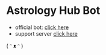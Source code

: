 # Astrology Hub Bot
- official bot: [click here](https://astrology.mythicalbots.xyz)
- support server [click here](https://discord.gg/M3cc6FW)

( ᵔ ᴥ ᵔ )

